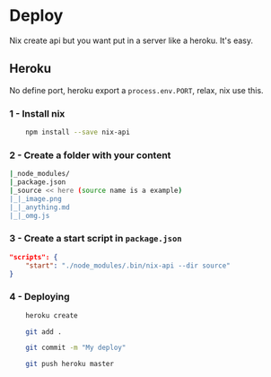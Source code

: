 # Deploy

Nix create api but you want put in a server like a heroku. It's easy.

## Heroku

No define port, heroku export a `process.env.PORT`, relax, nix use this.

### 1 - Install nix
```sh
    npm install --save nix-api
```

### 2 - Create a folder with your content

```sh
|_node_modules/
|_package.json
|_source << here (source name is a example)
|_|_image.png
|_|_anything.md
|_|_omg.js
```

### 3 - Create a start script in `package.json`

```json
"scripts": {
    "start": "./node_modules/.bin/nix-api --dir source"
}
```

### 4 - Deploying

```sh
    heroku create

    git add .

    git commit -m "My deploy"

    git push heroku master
```